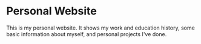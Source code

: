 # Personal Website
This is my personal website. It shows my work and education history, some basic information about myself, and personal projects I've done.
